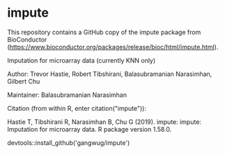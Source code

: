 # impute

This repository contains a GitHub copy of the impute package from BioConductor (https://www.bioconductor.org/packages/release/bioc/html/impute.html). 

Imputation for microarray data (currently KNN only)

Author: Trevor Hastie, Robert Tibshirani, Balasubramanian Narasimhan, Gilbert Chu

Maintainer: Balasubramanian Narasimhan <naras at stat.Stanford.EDU>

Citation (from within R, enter citation("impute")):

Hastie T, Tibshirani R, Narasimhan B, Chu G (2019). impute: impute: Imputation for microarray data. R package version 1.58.0.


devtools::install_github('gangwug/impute')
